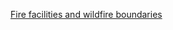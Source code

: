 [Fire facilities and wildfire boundaries](https://frap.fire.ca.gov/mapping/gis-data/ "Wildfire GIS data")
